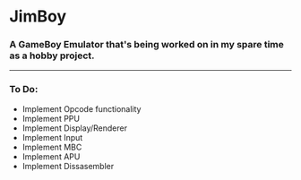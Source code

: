 # JimBoy
### A GameBoy Emulator that's being worked on in my spare time as a hobby project.
---

### To Do:
- Implement Opcode functionality
- Implement PPU
- Implement Display/Renderer
- Implement Input
- Implement MBC
- Implement APU
- Implement Dissasembler
